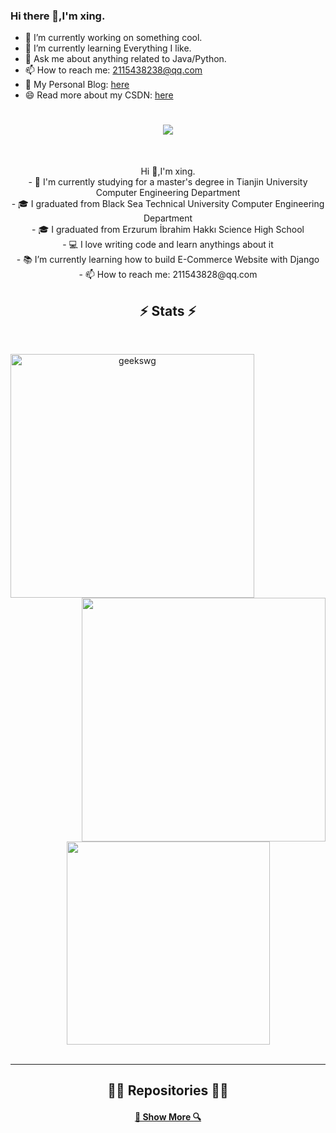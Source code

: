### Hi there 👋,I'm xing.

- 🔭 I’m currently working on something cool.
- 🌱 I’m currently learning Everything I like.
- 💬 Ask me about anything related to Java/Python.
- 📫 How to reach me: 2115438238@qq.com
- 📝 My Personal Blog: [here](https://xingstar.top)
- 😄 Read more about my CSDN: [here](https://blog.csdn.net/qq_73340809?spm=1010.2135.3001.5343)


 
<h1 align="center">
  <a href="https://git.io/typing-svg">
    <img src="https://readme-typing-svg.herokuapp.com/?lines=Hello,+World!+👋;Welcome+Here,+My+Buddy....;Nice+to+meet+you!&center=true&size=30">
  </a>
</h1>
<br>
<p align="center">
  Hi 👋,I'm xing.
  <br>
  - 🔬 I'm currently studying for a master's degree in Tianjin University Computer Engineering Department
  <br>
  - 🎓 I graduated from Black Sea Technical University Computer Engineering Department
  <br>
  - 🎓 I graduated from Erzurum İbrahim Hakkı Science High School
  <br>
  - 💻 I love writing code and learn anythings about it
  <br>
  - 📚 I’m currently learning how to build E-Commerce Website with Django
  <br>
  - 📫 How to reach me: 211543828@qq.com
</p>
 
<h2 align="center">⚡ Stats ⚡</h2>
<br>
<p align=center>
  <div align=center>
    <a href="https://github.com" title="Go to Source">
      <img align="left" width=390 src="https://github-readme-streak-stats.herokuapp.com/?user=xingstar520&theme=react&border=61dafb&hide_border=true" alt="geekswg" />
    </a>
    <a href="https://github.com" title="Go to Source">
      <img align="right" width=390 src="https://github-readme-stats.vercel.app/api?username=xingstar520&show_icons=true&theme=react&border_color=61dafb&hide_border=true" />
    </a>
  </div>
  <br><br><br><br><br><br><br><br><br>
  <div align=center>
    <a href="https://github.com">
      <img width=325 align="center" src="https://github-readme-stats.vercel.app/api/top-langs/?username=xingstar520&hide=c%23,powershell,Mathematica,Ruby,Objective-C,Objective-C%2b%2b,Cuda&title_color=61dafb&text_color=ffffff&icon_color=61dafb&bg_color=20232a&langs_count=8&layout=compact&border_color=61dafb&hide_border=true" />
    </a>
  </div>
  <br>
  
</p>
<hr>
 
<h2 align="center">👨‍💻 Repositories 👨‍💻</h2>




<h4 align="center">
  <a href="https://github.com/xingstar520?tab=repositories" title="Show Repositories">🔎 Show More 🔍</a>
</h4>
